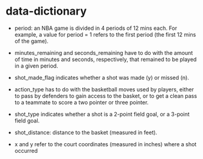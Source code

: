 data-dictionary
================

-   period: an NBA game is divided in 4 periods of 12 mins each. For example, a value for period = 1 refers to the first period (the first 12 mins of the game).

-   minutes\_remaining and seconds\_remaining have to do with the amount of time in minutes and seconds, respectively, that remained to be played in a given period.

-   shot\_made\_flag indicates whether a shot was made (y) or missed (n).

-   action\_type has to do with the basketball moves used by players, either to pass by defenders to gain access to the basket, or to get a clean pass to a teammate to score a two pointer or three pointer.

-   shot\_type indicates whether a shot is a 2-point field goal, or a 3-point field goal.

-   shot\_distance: distance to the basket (measured in feet).

-   x and y refer to the court coordinates (measured in inches) where a shot occurred
